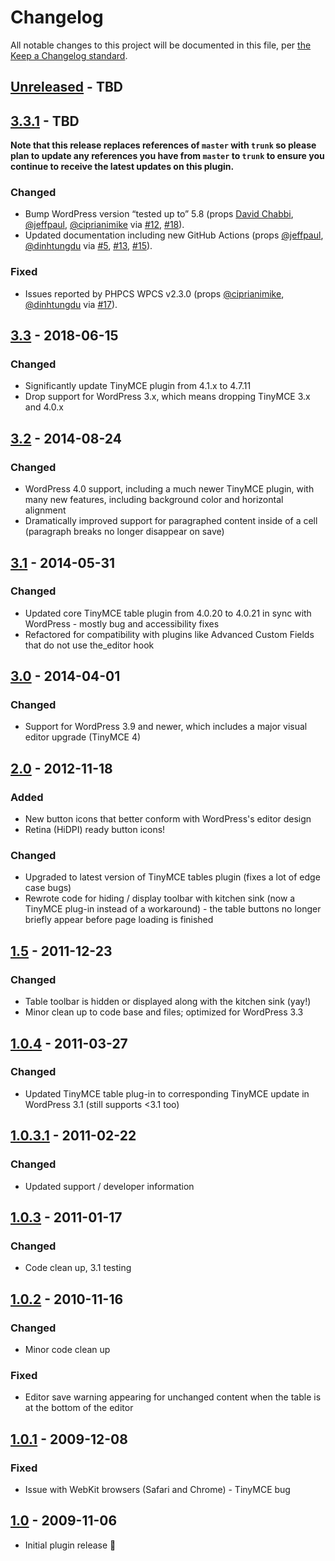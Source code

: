 # Changelog

All notable changes to this project will be documented in this file, per [the Keep a Changelog standard](http://keepachangelog.com/).

## [Unreleased] - TBD

## [3.3.1] - TBD
**Note that this release replaces references of `master` with `trunk` so please plan to update any references you have from `master` to `trunk` to ensure you continue to receive the latest updates on this plugin.**

### Changed
- Bump WordPress version “tested up to” 5.8 (props [David Chabbi](https://www.linkedin.com/in/david-chabbi-985719b4/), [@jeffpaul](https://github.com/jeffpaul), [@ciprianimike](https://github.com/ciprianimike) via [#12](https://github.com/10up/mce-table-buttons/pull/12), [#18](https://github.com/10up/mce-table-buttons/pull/18)).
- Updated documentation including new GitHub Actions (props [@jeffpaul](https://github.com/jeffpaul), [@dinhtungdu](https://github.com/dinhtungdu) via [#5](https://github.com/10up/mce-table-buttons/pull/5), [#13](https://github.com/10up/mce-table-buttons/pull/13), [#15](https://github.com/10up/mce-table-buttons/pull/15)).

### Fixed
- Issues reported by PHPCS WPCS v2.3.0 (props [@ciprianimike](https://github.com/ciprianimike), [@dinhtungdu](https://github.com/dinhtungdu) via [#17](https://github.com/10up/mce-table-buttons/pull/17)).

## [3.3] - 2018-06-15
### Changed
- Significantly update TinyMCE plugin from 4.1.x to 4.7.11
- Drop support for WordPress 3.x, which means dropping TinyMCE 3.x and 4.0.x

## [3.2] - 2014-08-24
### Changed
- WordPress 4.0 support, including a much newer TinyMCE plugin, with many new features, including background color and horizontal alignment
- Dramatically improved support for paragraphed content inside of a cell (paragraph breaks no longer disappear on save)

## [3.1] - 2014-05-31
### Changed
- Updated core TinyMCE table plugin from 4.0.20 to 4.0.21 in sync with WordPress - mostly bug and accessibility fixes
- Refactored for compatibility with plugins like Advanced Custom Fields that do not use the_editor hook

## [3.0] - 2014-04-01
### Changed
- Support for WordPress 3.9 and newer, which includes a major visual editor upgrade (TinyMCE 4)

## [2.0] - 2012-11-18
### Added
- New button icons that better conform with WordPress's editor design
- Retina (HiDPI) ready button icons!

### Changed
- Upgraded to latest version of TinyMCE tables plugin (fixes a lot of edge case bugs)
- Rewrote code for hiding / display toolbar with kitchen sink (now a TinyMCE plug-in instead of a workaround) - the table buttons no longer briefly appear before page loading is finished

## [1.5] - 2011-12-23
### Changed
- Table toolbar is hidden or displayed along with the kitchen sink (yay!)
- Minor clean up to code base and files; optimized for WordPress 3.3

## [1.0.4] - 2011-03-27
### Changed
- Updated TinyMCE table plug-in to corresponding TinyMCE update in WordPress 3.1 (still supports <3.1 too)

## [1.0.3.1] - 2011-02-22
### Changed
- Updated support / developer information

## [1.0.3] - 2011-01-17
### Changed
- Code clean up, 3.1 testing

## [1.0.2] - 2010-11-16
### Changed
- Minor code clean up

### Fixed
- Editor save warning appearing for unchanged content when the table is at the bottom of the editor

## [1.0.1] - 2009-12-08
### Fixed
- Issue with WebKit browsers (Safari and Chrome) - TinyMCE bug

## [1.0] - 2009-11-06
- Initial plugin release :tada:

[Unreleased]: https://github.com/10up/mce-table-buttons/compare/trunk...develop
[3.3.1]: https://github.com/10up/mce-table-buttons/compare/3.3...3.3.1
[3.3]: https://github.com/10up/mce-table-buttons/commit/7b1f57e
[3.2]: https://plugins.trac.wordpress.org/changeset/971857/
[3.1]: https://plugins.trac.wordpress.org/changeset/924344/
[3.0]: https://plugins.trac.wordpress.org/changeset/924344/
[2.0]: https://plugins.trac.wordpress.org/changeset/626531/
[1.5]: https://plugins.trac.wordpress.org/changeset/479678/
[1.0.4]: https://plugins.trac.wordpress.org/changeset/365544/
[1.0.3.1]: https://plugins.trac.wordpress.org/changeset/349281/
[1.0.3]: https://plugins.trac.wordpress.org/changeset/333541/
[1.0.2]: https://plugins.trac.wordpress.org/changeset/312235/
[1.0.1]: https://plugins.trac.wordpress.org/changeset/180734/
[1.0]: https://plugins.trac.wordpress.org/changeset/170960/
